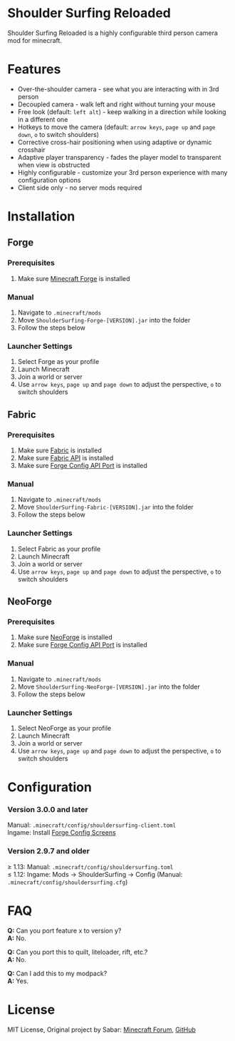 # Shoulder Surfing Reloaded #
Shoulder Surfing Reloaded is a highly configurable third person camera mod for minecraft.

# Features #
* Over-the-shoulder camera - see what you are interacting with in 3rd person
* Decoupled camera - walk left and right without turning your mouse
* Free look (default: `left alt`) - keep walking in a direction while looking in a different one
* Hotkeys to move the camera (default: `arrow keys`, `page up` and `page down`, `o` to switch shoulders)
* Corrective cross-hair positioning when using adaptive or dynamic crosshair
* Adaptive player transparency - fades the player model to transparent when view is obstructed
* Highly configurable - customize your 3rd person experience with many configuration options
* Client side only - no server mods required

# Installation #
## Forge ##
### Prerequisites ###
1. Make sure [Minecraft Forge](http://files.minecraftforge.net/) is installed

### Manual ###
1. Navigate to `.minecraft/mods`
2. Move `ShoulderSurfing-Forge-[VERSION].jar` into the folder
3. Follow the steps below

### Launcher Settings ###
1. Select Forge as your profile
2. Launch Minecraft
3. Join a world or server
4. Use `arrow keys`, `page up` and `page down` to adjust the perspective, `o` to switch shoulders

## Fabric ##
### Prerequisites ###
1. Make sure [Fabric](https://fabricmc.net/) is installed
2. Make sure [Fabric API](https://modrinth.com/mod/fabric-api) is installed
3. Make sure [Forge Config API Port](https://modrinth.com/mod/forge-config-api-port) is installed

### Manual ###
1. Navigate to `.minecraft/mods`
2. Move `ShoulderSurfing-Fabric-[VERSION].jar` into the folder
3. Follow the steps below

### Launcher Settings ###
1. Select Fabric as your profile
2. Launch Minecraft
3. Join a world or server
4. Use `arrow keys`, `page up` and `page down` to adjust the perspective, `o` to switch shoulders

## NeoForge ##
### Prerequisites ###
1. Make sure [NeoForge](https://neoforged.net/) is installed
2. Make sure [Forge Config API Port](https://modrinth.com/mod/forge-config-api-port) is installed

### Manual ###
1. Navigate to `.minecraft/mods`
2. Move `ShoulderSurfing-NeoForge-[VERSION].jar` into the folder
3. Follow the steps below

### Launcher Settings ###
1. Select NeoForge as your profile
2. Launch Minecraft
3. Join a world or server
4. Use `arrow keys`, `page up` and `page down` to adjust the perspective, `o` to switch shoulders

# Configuration #
### Version 3.0.0 and later ###
Manual: `.minecraft/config/shouldersurfing-client.toml`  
Ingame: Install [Forge Config Screens](https://www.curseforge.com/minecraft/mc-mods/config-menus-forge)

### Version 2.9.7 and older ###
≥ 1.13: Manual: `.minecraft/config/shouldersurfing.toml`  
≤ 1.12: Ingame: Mods → ShoulderSurfing → Config (Manual: `.minecraft/config/shouldersurfing.cfg`)

# FAQ #
**Q:** Can you port feature x to version y?  
**A:** No.

**Q:** Can you port this to quilt, liteloader, rift, etc.?  
**A:** No.

**Q:** Can I add this to my modpack?  
**A:** Yes.

# License #
MIT License, Original project by Sabar: [Minecraft Forum](https://www.minecraftforum.net/forums/mapping-and-modding-java-edition/minecraft-mods/1287308-shoulder-surfing-modded-third-person-camera), [GitHub](https://github.com/sabarjp/ShoulderSurfing)
